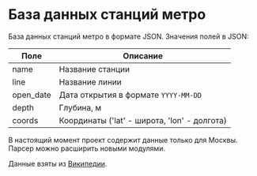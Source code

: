 # База данных станций метро

База данных станций метро в формате JSON. Значения полей в JSON:

Поле|Описание
----|--------
name|Название станции
line|Название линии
open_date|Дата открытия в формате `YYYY-MM-DD`
depth|Глубина, м
coords|Координаты ('lat' - широта, 'lon' - долгота)

В настоящий момент проект содержит данные только для Москвы. Парсер можно расширить
новыми модулями.

Данные взяты из [Википедии](https://ru.wikipedia.org/wiki/Список_станций_Московского_метрополитена).
